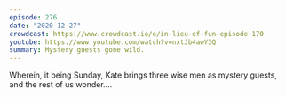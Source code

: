 ```yaml
---
episode: 276
date: "2020-12-27"
crowdcast: https://www.crowdcast.io/e/in-lieu-of-fun-episode-170
youtube: https://www.youtube.com/watch?v=nxtJb4awY3Q
summary: Mystery guests gone wild.
---
```

Wherein, it being Sunday, Kate brings three wise men as mystery guests, and the rest of us wonder....

